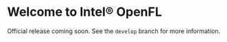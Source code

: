 # Welcome to Intel&reg; OpenFL

Official release coming soon. See the `develop` branch for more information. 
